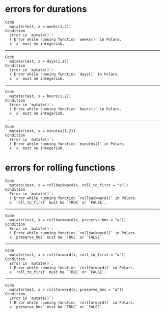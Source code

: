 # errors for durations

    Code
      mutate(test, x = weeks(1.2))
    Condition
      Error in `mutate()`:
      ! Error while running function `weeks()` in Polars.
      x `x` must be integerish.

---

    Code
      mutate(test, x = days(1.2))
    Condition
      Error in `mutate()`:
      ! Error while running function `days()` in Polars.
      x `x` must be integerish.

---

    Code
      mutate(test, x = hours(1.2))
    Condition
      Error in `mutate()`:
      ! Error while running function `hours()` in Polars.
      x `x` must be integerish.

---

    Code
      mutate(test, x = minutes(1.2))
    Condition
      Error in `mutate()`:
      ! Error while running function `minutes()` in Polars.
      x `x` must be integerish.

# errors for rolling functions

    Code
      mutate(test, x = rollbackward(x, roll_to_first = "a"))
    Condition
      Error in `mutate()`:
      ! Error while running function `rollbackward()` in Polars.
      x `roll_to_first` must be `TRUE` or `FALSE`.

---

    Code
      mutate(test, x = rollbackward(x, preserve_hms = "a"))
    Condition
      Error in `mutate()`:
      ! Error while running function `rollbackward()` in Polars.
      x `preserve_hms` must be `TRUE` or `FALSE`.

---

    Code
      mutate(test, x = rollforward(x, roll_to_first = "a"))
    Condition
      Error in `mutate()`:
      ! Error while running function `rollforward()` in Polars.
      x `roll_to_first` must be `TRUE` or `FALSE`.

---

    Code
      mutate(test, x = rollforward(x, preserve_hms = "a"))
    Condition
      Error in `mutate()`:
      ! Error while running function `rollforward()` in Polars.
      x `preserve_hms` must be `TRUE` or `FALSE`.

